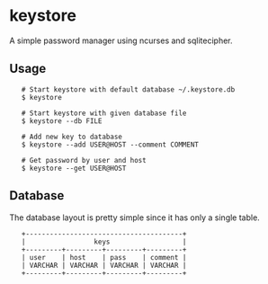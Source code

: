 # keystore

A simple password manager using ncurses and sqlitecipher.

## Usage
       # Start keystore with default database ~/.keystore.db
       $ keystore
       
       # Start keystore with given database file
       $ keystore --db FILE
       
       # Add new key to database
       $ keystore --add USER@HOST --comment COMMENT
       
       # Get password by user and host
       $ keystore --get USER@HOST

## Database
The database layout is pretty simple since it has only
a single table.

       +---------------------------------------+
       |                 keys                  |
       +---------+---------+---------+---------+
       | user    | host    | pass    | comment |
       | VARCHAR | VARCHAR | VARCHAR | VARCHAR |
       +---------+---------+---------+---------+
